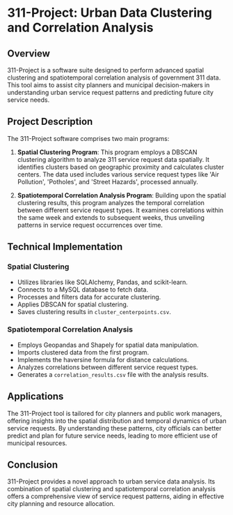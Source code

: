 # 311-Project: Urban Data Clustering and Correlation Analysis

## Overview

311-Project is a software suite designed to perform advanced spatial clustering and spatiotemporal correlation analysis of government 311 data. This tool aims to assist city planners and municipal decision-makers in understanding urban service request patterns and predicting future city service needs.

## Project Description

The 311-Project software comprises two main programs:

1. **Spatial Clustering Program**: This program employs a DBSCAN clustering algorithm to analyze 311 service request data spatially. It identifies clusters based on geographic proximity and calculates cluster centers. The data used includes various service request types like 'Air Pollution', 'Potholes', and 'Street Hazards', processed annually.

2. **Spatiotemporal Correlation Analysis Program**: Building upon the spatial clustering results, this program analyzes the temporal correlation between different service request types. It examines correlations within the same week and extends to subsequent weeks, thus unveiling patterns in service request occurrences over time.

## Technical Implementation

### Spatial Clustering
- Utilizes libraries like SQLAlchemy, Pandas, and scikit-learn.
- Connects to a MySQL database to fetch data.
- Processes and filters data for accurate clustering.
- Applies DBSCAN for spatial clustering.
- Saves clustering results in `cluster_centerpoints.csv`.

### Spatiotemporal Correlation Analysis
- Employs Geopandas and Shapely for spatial data manipulation.
- Imports clustered data from the first program.
- Implements the haversine formula for distance calculations.
- Analyzes correlations between different service request types.
- Generates a `correlation_results.csv` file with the analysis results.

## Applications

The 311-Project tool is tailored for city planners and public work managers, offering insights into the spatial distribution and temporal dynamics of urban service requests. By understanding these patterns, city officials can better predict and plan for future service needs, leading to more efficient use of municipal resources.

## Conclusion

311-Project provides a novel approach to urban service data analysis. Its combination of spatial clustering and spatiotemporal correlation analysis offers a comprehensive view of service request patterns, aiding in effective city planning and resource allocation.
